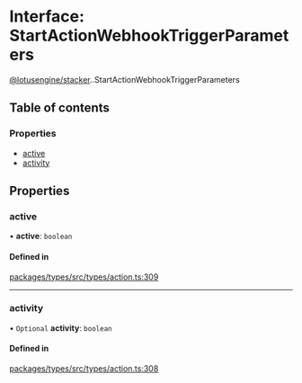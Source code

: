 # Interface: StartActionWebhookTriggerParameters

[@lotusengine/stacker](../wiki/@lotusengine.stacker).[<internal>](../wiki/@lotusengine.stacker.%3Cinternal%3E).StartActionWebhookTriggerParameters

## Table of contents

### Properties

- [active](../wiki/@lotusengine.stacker.%3Cinternal%3E.StartActionWebhookTriggerParameters#active)
- [activity](../wiki/@lotusengine.stacker.%3Cinternal%3E.StartActionWebhookTriggerParameters#activity)

## Properties

### active

• **active**: `boolean`

#### Defined in

[packages/types/src/types/action.ts:309](https://github.com/lotusengine/sdk/blob/fdb90a3/packages/types/src/types/action.ts#L309)

___

### activity

• `Optional` **activity**: `boolean`

#### Defined in

[packages/types/src/types/action.ts:308](https://github.com/lotusengine/sdk/blob/fdb90a3/packages/types/src/types/action.ts#L308)
